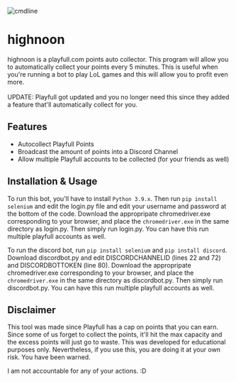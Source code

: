 ![cmdline](https://i.imgur.com/5XH7wf4.png)

# highnoon

highnoon is a playfull.com points auto collector. This program will allow you to automatically collect your points every 5 minutes. This is useful when you're running a bot to play LoL games and this will allow you to profit even more.
<br><br>UPDATE: Playfull got updated and you no longer need this since they added a feature that'll automatically collect for you.

## Features

- Autocollect Playfull Points
- Broadcast the amount of points into a Discord Channel
- Allow multiple Playfull accounts to be collected (for your friends as well)

## Installation & Usage

To run this bot, you'll have to install ```Python 3.9.x```. Then run ```pip install selenium``` and edit the login.py file and edit your username and password at the bottom of the code. Download the appropripate chromedriver.exe corresponding to your browser, and place the ```chromedriver.exe``` in the same directory as login.py. Then simply run login.py. You can have this run multiple playfull accounts as well.

To run the discord bot, run ```pip install selenium``` and ```pip install discord```. Download discordbot.py and edit DISCORDCHANNELID (lines 22 and 72) and DISCORDBOTTOKEN (line 80). Download the appropripate chromedriver.exe corresponding to your browser, and place the ```chromedriver.exe``` in the same directory as discordbot.py. Then simply run discordbot.py. You can have this run multiple playfull accounts as well.

## Disclaimer

This tool was made since Playfull has a cap on points that you can earn. Since some of us forget to collect the points, it'll hit the max capacity and the excess points will just go to waste. This was developed for educational purposes only. Nevertheless, if you use this, you are doing it at your own risk. You have been warned.

I am not accountable for any of your actions. :D
